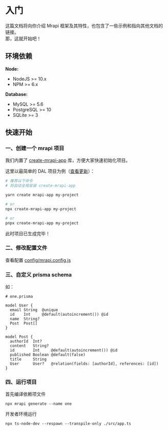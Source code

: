 # 入门

这篇文档将向你介绍 Mrapi 框架及其特性，也包含了一些示例和指向其他文档的链接。<br>
那，这就开始吧！

## 环境依赖

**Node:**

- NodeJS >= 10.x
- NPM >= 6.x

**Database:**

- MySQL >= 5.6
- PostgreSQL >= 10
- SQLite >= 3

## 快速开始

### 一、创建一个 mrapi 项目

我们内置了 [create-mrapi-app](https://github.com/mrapi-js/create-mrapi-app) 库，方便大家快速初始化项目。

这里以最简单的 DAL 项目为例（[查看更新](https://github.com/mrapi-js/create-mrapi-app)）：

```bash
# 推荐以下命令
# 将自动全局安装 create-mrapi-app

yarn create mrapi-app my-project

# or
npx create-mrapi-app my-project

# or
pnpx create-mrapi-app my-project
```

此时项目已生成完毕！

### 二、修改配置文件

查看配置 [config/mrapi.config.js](./docs/Configuration/common.zh-CN.md)

### 三、自定义 prisma schema

如：

```prisma
# one.prisma

model User {
  email String  @unique
  id    Int     @default(autoincrement()) @id
  name  String?
  Post  Post[]
}

model Post {
  authorId  Int?
  content   String?
  id        Int     @default(autoincrement()) @id
  published Boolean @default(false)
  title     String
  User      User?   @relation(fields: [authorId], references: [id])
}
```

### 四、运行项目

首先编译依赖项文件

```
npx mrapi generate --name one
```

开发者环境运行

```
npx ts-node-dev --respawn --transpile-only ./src/app.ts
```
